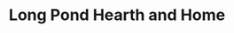 ---
title: "Long Pond Hearth and Home"
url: /plainfield/long-pond-hearth-and-home/
shop: fireplace
---